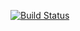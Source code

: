 [![Build Status](https://travis-ci.org/lucasheld/ci-trigger.svg?branch=master)](https://travis-ci.org/lucasheld/ci-trigger)
